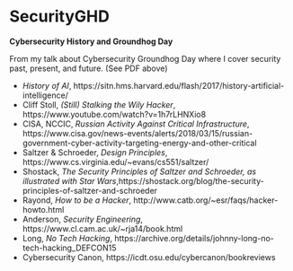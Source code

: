 # SecurityGHD
<strong>Cybersecurity History and Groundhog Day</strong>
<p>From my talk about Cybersecurity Groundhog Day where I cover security past, present, and future. (See PDF above)</p>
<ul>
  <li><i>History of AI</i>, https://sitn.hms.harvard.edu/flash/2017/history-artificial-intelligence/</li>
  <li>Cliff Stoll, <i>(Still) Stalking the Wily Hacker</i>, https://www.youtube.com/watch?v=1h7rLHNXio8</li>
  <li>CISA, NCCIC, <i>Russian Activity Against Critical Infrastructure</i>, https://www.cisa.gov/news-events/alerts/2018/03/15/russian-government-cyber-activity-targeting-energy-and-other-critical</li>
  <li>Saltzer & Schroeder, <i>Design Principles</i>, https://www.cs.virginia.edu/~evans/cs551/saltzer/ </li>
  <li>Shostack, <i>The Security Principles of Saltzer and Schroeder, as illustrated with Star Wars</i>,https://shostack.org/blog/the-security-principles-of-saltzer-and-schroeder</li>
  <li>Rayond, <i>How to be a Hacker</i>, http://www.catb.org/~esr/faqs/hacker-howto.html</li>
  <li>Anderson, <i>Security Engineering</i>, https://www.cl.cam.ac.uk/~rja14/book.html</li>
  <li>Long, <i>No Tech Hacking</i>, https://archive.org/details/johnny-long-no-tech-hacking_DEFCON15</li>
  <li>Cybersecurity Canon, https://icdt.osu.edu/cybercanon/bookreviews</li>
</ul>
